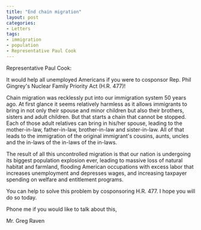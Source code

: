 ```yaml
---
title: "End chain migration"
layout: post
categories:
- Letters
tags:
- immigration
- population
- Representative Paul Cook
---
```


Representative Paul Cook:

It would help all unemployed Americans if you were to cosponsor Rep. Phil Gingrey's Nuclear Family Priority Act (H.R. 477)!  
  
Chain migration was recklessly put into our immigration system 50 years ago. At first glance it seems relatively harmless as it allows immigrants to bring in not only their spouse and minor children but also their brothers, sisters and adult children. But that starts a chain that cannot be stopped. Each of those adult relatives can bring in his/her spouse, leading to the mother-in-law, father-in-law, brother-in-law and sister-in-law. All of that leads to the immigration of the original immigrant's cousins, aunts, uncles and the in-laws of the in-laws of the in-laws.

The result of all this uncontrolled migration is that our nation is undergoing its biggest population explosion ever, leading to massive loss of natural habitat and farmland, flooding American occupations with excess labor that increases unemployment and depresses wages, and increasing taxpayer spending on welfare and entitlement programs.

You can help to solve this problem by cosponsoring H.R. 477. I hope you will do so today.

Phone me if you would like to talk about this,

Mr. Greg Raven